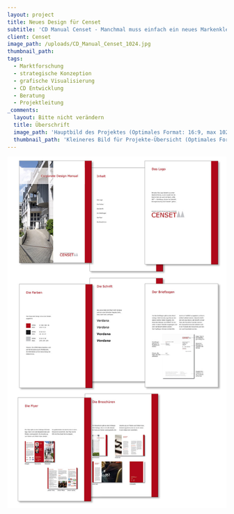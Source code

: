 ```yaml
---
layout: project
title: Neues Design für Censet
subtitle: 'CD Manual Censet - Manchmal muss einfach ein neues Markenkleid her. In diesem Fall wird weit über die Gestaltung und Einsatz eines Logos hinaus gearbeitet. Marktanalyse und Strategie sind hier als Basis ganz wichtig und vor allem ausgesprochen aussagekräftig, wie Logo, Farben, Schriftarten und eventuelle weitere grafische Elemente zukünftig verwendet werden. Stehen Strategie inkl. Kernaussage und Tonalität erst einmal fest, kann die grafische Entwicklung des Corporate Designs perfekt auf den Markenleib geschneidert werden.'
client: Censet
image_path: /uploads/CD_Manual_Censet_1024.jpg
thumbnail_path:
tags:
  - Marktforschung
  - strategische Konzeption
  - grafische Visualisierung
  - CD Entwicklung
  - Beratung
  - Projektleitung
_comments:
  layout: Bitte nicht verändern
  title: Überschrift
  image_path: 'Hauptbild des Projektes (Optimales Format: 16:9, max 1024px breite)'
  thumbnail_path: 'Kleineres Bild für Projekte-Übersicht (Optimales Format: 4:3, max 1024px breite)'
---
```



![](/uploads/versions/censet---x----1024-1640x---.jpg)